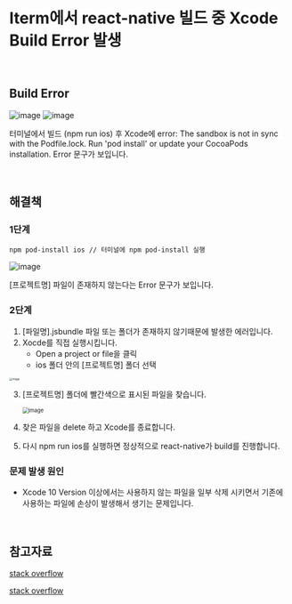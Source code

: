 <!-- # Iterm에서 react-native 빌드 중 Xcode Build Error 발생

![image](https://user-images.githubusercontent.com/57402711/123085272-ffe1cd00-d45c-11eb-8cb1-f9a279e86311.png)
![image](https://user-images.githubusercontent.com/57402711/123085571-59e29280-d45d-11eb-87da-5affb7413fa7.png)
![image](https://user-images.githubusercontent.com/57402711/123086604-9236a080-d45e-11eb-91ac-872ef625355f.png)
![image](https://user-images.githubusercontent.com/57402711/123087525-9f07c400-d45f-11eb-9614-028b7aea6724.png)
![image](https://user-images.githubusercontent.com/57402711/123087901-0cb3f000-d460-11eb-85fa-2df2195165f2.png) -->

# Iterm에서 react-native 빌드 중 Xcode Build Error 발생

<br />

## Build Error

![image](https://user-images.githubusercontent.com/57402711/123085272-ffe1cd00-d45c-11eb-8cb1-f9a279e86311.png)
![image](https://user-images.githubusercontent.com/57402711/123085571-59e29280-d45d-11eb-87da-5affb7413fa7.png)

터미널에서 빌드 (npm run ios) 후 Xcode에 error: The sandbox is not in sync with the Podfile.lock. Run 'pod install' or update your CocoaPods installation. Error 문구가 보입니다.

<br />

## 해결책

### 1단계

```
npm pod-install ios // 터미널에 npm pod-install 실행
```

![image](https://user-images.githubusercontent.com/57402711/123086604-9236a080-d45e-11eb-91ac-872ef625355f.png)

[프로젝트명] 파일이 존재하지 않는다는 Error 문구가 보입니다.

### 2단계

1. [파일명].jsbundle 파일 또는 폴더가 존재하지 않기때문에 발생한 에러입니다.
2. Xocde를 직접 실행시킵니다.
   - Open a project or file을 클릭
   - ios 폴더 안의 [프로젝트명] 폴더 선택

<img src="https://user-images.githubusercontent.com/57402711/123087525-9f07c400-d45f-11eb-9614-028b7aea6724.png" alt="image" style="zoom:33%;" />

3. [프로젝트명] 폴더에 빨간색으로 표시된 파일을 찾습니다.

   <img src="https://user-images.githubusercontent.com/57402711/123087901-0cb3f000-d460-11eb-85fa-2df2195165f2.png" alt="image" style="zoom:67%;" />

4. 찾은 파일을 delete 하고 Xcode를 종료합니다.

5. 다시 npm run ios를 실행하면 정상적으로 react-native가 build를 진행합니다.

### 문제 발생 원인

- Xcode 10 Version 이상에서는 사용하지 않는 파일을 일부 삭제 시키면서 기존에 사용하는 파일에 손상이 발생해서 생기는 문제입니다.

<br />

## 참고자료

[stack overflow](https://stackoverflow.com/questions/21366549/error-the-sandbox-is-not-in-sync-with-the-podfile-lock-after-installing-re)

[stack overflow](https://stackoverflow.com/questions/10167442/whats-the-xcode-no-such-file-or-directory-error)
